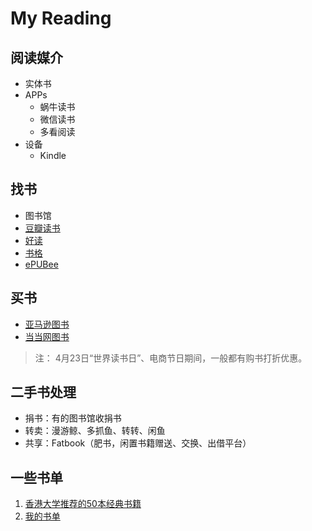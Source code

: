 # My Reading

## 阅读媒介

* 实体书
* APPs
  * 蜗牛读书
  * 微信读书
  * 多看阅读
* 设备
  * Kindle

## 找书

* 图书馆
* [豆瓣读书](https://book.douban.com/)
* [好读](http://haodoo.net/)
* [书格](https://shuge.org/)
* [ePUBee](http://cn.epubee.com/books/)

## 买书

* [亚马逊图书](https://www.amazon.cn/%E5%9B%BE%E4%B9%A6/b?node=658390051)
* [当当网图书](http://book.dangdang.com/)

> 注： 4月23日“世界读书日”、电商节日期间，一般都有购书打折优惠。

## 二手书处理

* 捐书：有的图书馆收捐书
* 转卖：漫游鲸、多抓鱼、转转、闲鱼
* 共享：Fatbook（肥书，闲置书籍赠送、交换、出借平台）

## 一些书单

1. [香港大学推荐的50本经典书籍](https://book.douban.com/tag/%E9%A6%99%E6%B8%AF%E5%A4%A7%E5%AD%A6%E6%8E%A8%E8%8D%90%E7%9A%8450%E6%9C%AC%E7%BB%8F%E5%85%B8%E4%B9%A6%E7%B1%8D)
2. [我的书单]()

